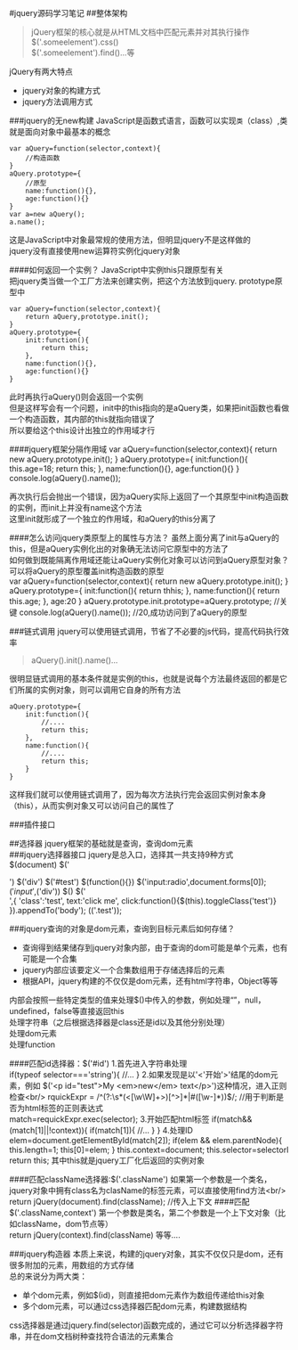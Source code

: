 #jquery源码学习笔记
##整体架构
>jQuery框架的核心就是从HTML文档中匹配元素并对其执行操作<br/>
$('.someelement').css()<br/>
$('.someelement').find()...等<br/>

jQuery有两大特点<br/>
* jquery对象的构建方式
* jquery方法调用方式

###jquery的无new构建
JavaScript是函数式语言，函数可以实现`类`（class）,类就是面向对象中最基本的概念<br/>

    var aQuery=function(selector,context){
        //构造函数
    }
    aQuery.prototype={
        //原型
        name:function(){},
        age:function(){}
    }
    var a=new aQuery();
    a.name();

这是JavaScript中对象最常规的使用方法，但明显jquery不是这样做的<br/>
jquery没有直接使用new运算符实例化jquery对象<br/>

####如何返回一个实例？
JavaScript中实例this只跟原型有关<br/>
把jquery类当做一个工厂方法来创建实例，把这个方法放到jquery. prototype原型中<br/>

    var aQuery=function(selector,context){
        return aQuery,prototype.init();
    }
    aQuery.prototype={
        init:function(){
            return this;
        },
        name:function(){},
        age:function(){}
    }

此时再执行aQuery()则会返回一个实例<br/>
但是这样写会有一个问题，init中的this指向的是aQuery类，如果把init函数也看做一个构造函数，其内部的this就指向错误了<br/>
所以要给这个this设计出独立的作用域才行<br/>

####jquery框架分隔作用域
    var aQuery=function(selector,context){
        return new aQuery.prototype.init();
    }
    aQuery.prototype={
        init:function(){
            this.age=18;
            return this;
        },
        name:function(){},
        age:function(){}
    }
    console.log(aQuery().name());

再次执行后会抛出一个错误，因为aQuery实际上返回了一个其原型中init构造函数的实例，而init上并没有name这个方法<br/>
这里init就形成了一个独立的作用域，和aQuery的this分离了<br/>

####怎么访问jquery类原型上的属性与方法？
虽然上面分离了init与aQuery的this，但是aQuery实例化出的对象确无法访问它原型中的方法了<br/>
如何做到既能隔离作用域还能让aQuery实例化对象可以访问到aQuery原型对象？<br/>
可以将aQuery的原型覆盖init构造函数的原型<br/>
    var aQuery=function(selector,context){
        return new aQuery.prototype.init();
    }
    aQuery.prototype={
        init:function(){
            return thhis;
        },
        name:function(){
            return this.age;
        },
        age:20
    }
    aQuery.prototype.init.prototype=aQuery.prototype;           //关键
    console.log(aQuery().name());           //20,成功访问到了aQuery的原型

###链式调用
jquery可以使用链式调用，节省了不必要的js代码，提高代码执行效率<br/>
>aQuery().init().name()...

很明显链式调用的基本条件就是实例的this，也就是说每个方法最终返回的都是它们所属的实例对象，则可以调用它自身的所有方法<br/>

    aQuery.prototype={
        init:function(){
            //....
            return this;
        },
        name:function(){
            //....
            return this;
        }
    }

这样我们就可以使用链式调用了，因为每次方法执行完会返回实例对象本身（this），从而实例对象又可以访问自己的属性了<br/>

###插件接口
<!--  -->

##选择器
jquery框架的基础就是查询，查询dom元素<br/>
###jquery选择器接口
jquery是总入口，选择其一共支持9种方式<br/>
    $(document)
    $('<div>')
    $('div')
    $('#test')
    $(function(){})
    $('input:radio',document.forms[0]);
    $('input',$('div'))
    $()
    $('<div>',{
        'class':'test',
        text:'click me',
        click:function(){$(this).toggleClass('test')}
        }).appendTo('body');
    $($('.test'));

###jquery查询的对象是dom元素，查询到目标元素后如何存储？
* 查询得到结果储存到jquery对象内部，由于查询的dom可能是单个元素，也有可能是一个合集
* jquery内部应该要定义一个合集数组用于存储选择后的元素
* 根据API，jquery构建的不仅仅是dom元素，还有html字符串，Object等等

内部会按照一些特定类型的值来处理$()中传入的参数，例如处理“”，null，undefined，false等直接返回this<br/>
处理字符串（之后根据选择器是class还是id以及其他分别处理）<br/>
处理dom元素<br/>
处理function<br/>

####匹配id选择器：$('#id')
1.首先进入字符串处理<br/>
    if(typeof selector==='string'){
        //...
    }
2.如果发现是以'<'开始'>'结尾的dom元素，例如 $('<p id="test">My <em>new</em> text</p>')这种情况，进入正则检查<br/>
    rquickExpr = /^(?:\s*(<[\w\W]+>)[^>]*|#([\w-]*))$/;         //用于判断是否为html标签的正则表达式<br/>
    match=requickExpr.exec(selector);
3.开始匹配html标签
    if(match&&(match[1]||!context)){
        if(match[1]){
            //...
        }
    }
4.处理ID
    elem=document.getElementById(match[2]);
    if(elem && elem.parentNode){
        this.length=1;
        this[0]=elem;
    }
    this.context=document;
    this.selector=selectorl
    return this;
其中this就是jquery工厂化后返回的实例对象<br/>

####匹配className选择器:$('.className')
如果第一个参数是一个类名，jquery对象中拥有class名为clasName的标签元素，可以直接使用find方法<br/>
    return jQuery(document).find(className);    //传入上下文
####匹配$('.className,context')
第一个参数是类名，第二个参数是一个上下文对象（比如className，dom节点等）<br/>
    return jQuery(context).find(className)
等等....<br/>

###jquery构造器
本质上来说，构建的jquery对象，其实不仅仅只是dom，还有很多附加的元素，用数组的方式存储<br/>
总的来说分为两大类：<br/>
* 单个dom元素，例如$(id)，则直接把dom元素作为数组传递给this对象
* 多个dom元素，可以通过css选择器匹配dom元素，构建数据结构

css选择器是通过jquery.find(selector)函数完成的，通过它可以分析选择器字符串，并在dom文档树种查找符合语法的元素集合<br/>
